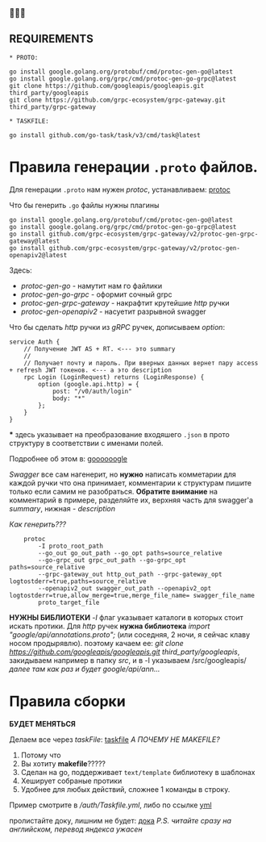 ### 🍎🍏💨

## REQUIREMENTS
    * PROTO:
```
go install google.golang.org/protobuf/cmd/protoc-gen-go@latest
go install google.golang.org/grpc/cmd/protoc-gen-go-grpc@latest
git clone https://github.com/googleapis/googleapis.git third_party/googleapis
git clone https://github.com/grpc-ecosystem/grpc-gateway.git third_party/grpc-gateway
```
    * TASKFILE:
```
go install github.com/go-task/task/v3/cmd/task@latest
```

# Правила генерации `.proto` файлов.

Для генерации `.proto` нам нужен *protoc*, устанавливаем: [protoc](https://github.com/protocolbuffers/protobuf)

Что бы генерить `.go` файлы нужны плагины
```
go install google.golang.org/protobuf/cmd/protoc-gen-go@latest
go install google.golang.org/grpc/cmd/protoc-gen-go-grpc@latest
go install github.com/grpc-ecosystem/grpc-gateway/v2/protoc-gen-grpc-gateway@latest
go install github.com/grpc-ecosystem/grpc-gateway/v2/protoc-gen-openapiv2@latest
```

Здесь: 
+ *protoc-gen-go* - намутит нам го файлики
+ *protoc-gen-go-grpc* - оформит сочный grpc
+ *protoc-gen-grpc-gateway* - накрафтит крутейшие *http* ручки
+ *protoc-gen-openapiv2* - насуетит разрывной swagger

Что бы сделать *http* ручки из *gRPC* ручек, дописываем *option*:
```
service Auth {
    // Получение JWT AS + RT. <--- это summary
    //
    // Получает почту и пароль. При вверных данных вернет пару access + refresh JWT токенов. <--- а это description
    rpc Login (LoginRequest) returns (LoginResponse) {
        option (google.api.http) = {
            post: "/v0/auth/login"
            body: "*"
        };
    }
}
```

**\*** здесь указывает на преобразование входяшего `.json` в прото структуру в соответствии с именами полей.

Подробнее об этом в: [goooooogle](https://cloud.google.com/endpoints/docs/grpc/transcoding)

*Swagger* все сам нагенерит, но **нужно** написать комметарии для каждой ручки что она принимает, комментарии к структурам пишите только если самим не разобраться. **Обратите внимание** на комментарий в примере, разделяйте их, верхняя часть для swagger'а *summary*, нижная - *description*

*Как генерить???*

```
    protoc 
        -I proto_root_path
        --go_out go_out_path --go_opt paths=source_relative
        --go-grpc_out grpc_out_path --go-grpc_opt paths=source_relative
        --grpc-gateway_out http_out_path --grpc-gateway_opt logtostderr=true,paths=source_relative
        --openapiv2_out swagger_out_path --openapiv2_opt logtostderr=true,allow_merge=true,merge_file_name= swagger_file_name
        proto_target_file

```

**НУЖНЫ БИБЛИОТЕКИ**
*-I* флаг указывает каталоги в которых стоит искать протики. Для *http* ручек **нужна библиотека** *import "google/api/annotations.proto";* (или соседняя, 2 ночи, я сейчас клаву носом продырявлю).
поэтому качаем ее: *git clone https://github.com/googleapis/googleapis.git third_party/googleapis*, закидываем например в папку *src*, и в -I указываем /src/googleapis/ *далее там как раз и будет google/api/ann...*

# Правила сборки

**БУДЕТ МЕНЯТЬСЯ**

Делаем все через *taskFile*: [taskfile](https://taskfile.dev/installation/)
*А ПОЧЕМУ НЕ MAKEFILE?*
1. Потому что
2. Вы хотиту **makefile**?????
3. Сделан на go, поддерживает `text/template` библиотеку в шаблонах
4. Хеширует собраные протики
5. Удобнее для любых действий, сложнее 1 команды в строку.

Пример смотрите в */auth/Taskfile.yml*, либо по ссылке [yml](https://github.com/WantBeASleep/yir7sem/blob/7c57411f7b26311919488a1225d9add602334c2d/auth/Taskfile.yml)

пролистайте доку, лишним не будет: [дока](https://taskfile.dev/usage/)
*P.S. читайте сразу на английском, перевод яндекса ужасен*